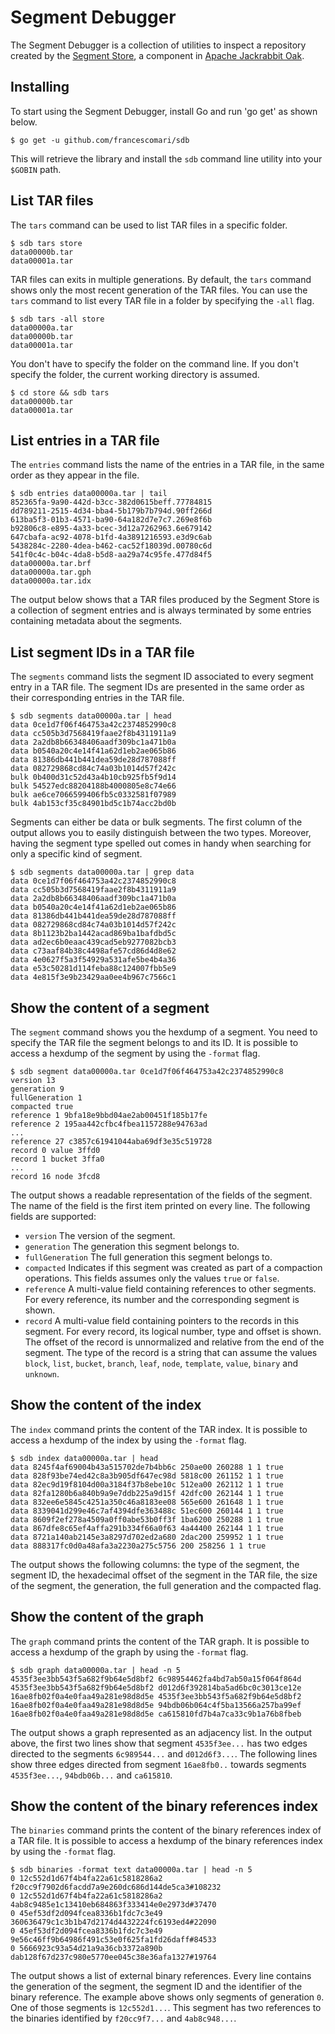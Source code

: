 # Segment Debugger

The Segment Debugger is a collection of utilities to inspect a repository created by the [Segment Store](http://jackrabbit.apache.org/oak/docs/nodestore/segment/overview.html), a component in [Apache Jackrabbit Oak](http://jackrabbit.apache.org/oak/).

## Installing

To start using the Segment Debugger, install Go and run 'go get' as shown below.

```
$ go get -u github.com/francescomari/sdb
```

This will retrieve the library and install the `sdb` command line utility into your `$GOBIN` path.

## List TAR files

The `tars` command can be used to list TAR files in a specific folder.

```
$ sdb tars store
data00000b.tar
data00001a.tar
```

TAR files can exits in multiple generations.
By default, the `tars` command shows only the most recent generation of the TAR files.
You can use the `tars` command to list every TAR file in a folder by specifying the `-all` flag.

```
$ sdb tars -all store
data00000a.tar
data00000b.tar
data00001a.tar
```

You don't have to specify the folder on the command line.
If you don't specify the folder, the current working directory is assumed.

```
$ cd store && sdb tars
data00000b.tar
data00001a.tar
```

## List entries in a TAR file

The `entries` command lists the name of the entries in a TAR file, in the same order as they appear in the file.

```
$ sdb entries data00000a.tar | tail
852365fa-9a90-442d-b3cc-382d0615beff.77784815
dd789211-2515-4d34-bba4-5b179b7b794d.90ff266d
613ba5f3-01b3-4571-ba90-64a182d7e7c7.269e8f6b
b92806c8-e895-4a33-bcec-3d12a7262963.6e679142
647cbafa-ac92-4078-b1fd-4a3891216593.e3d9c6ab
5438284c-2280-4dea-b462-cac52f18039d.00780c6d
541f0c4c-b04c-4da8-b5d8-aa29a74c95fe.477d84f5
data00000a.tar.brf
data00000a.tar.gph
data00000a.tar.idx
```

The output below shows that a TAR files produced by the Segment Store is a collection of segment entries and is always terminated by some entries containing metadata about the segments.

## List segment IDs in a TAR file

The `segments` command lists the segment ID associated to every segment entry in a TAR file.
The segment IDs are presented in the same order as their corresponding entries in the TAR file.

```
$ sdb segments data00000a.tar | head
data 0ce1d7f06f464753a42c2374852990c8
data cc505b3d7568419faae2f8b4311911a9
data 2a2db8b66348406aadf309bc1a471b0a
data b0540a20c4e14f41a62d1eb2ae065b86
data 81386db441b441dea59de28d787088ff
data 082729868cd84c74a03b1014d57f242c
bulk 0b400d31c52d43a4b10cb925fb5f9d14
bulk 54527edc88204188b4000805e8c74e66
bulk ae6ce7066599406fb5c0332581f07989
bulk 4ab153cf35c84901bd5c1b74acc2bd0b
```

Segments can either be data or bulk segments.
The first column of the output allows you to easily distinguish between the two types.
Moreover, having the segment type spelled out comes in handy when searching for only a specific kind of segment.

```
$ sdb segments data00000a.tar | grep data
data 0ce1d7f06f464753a42c2374852990c8
data cc505b3d7568419faae2f8b4311911a9
data 2a2db8b66348406aadf309bc1a471b0a
data b0540a20c4e14f41a62d1eb2ae065b86
data 81386db441b441dea59de28d787088ff
data 082729868cd84c74a03b1014d57f242c
data 8b1123b2ba1442acad869ba1bafdbd5c
data ad2ec6b0eaac439cad5eb9277082bcb3
data c73aaf84b38c4498afe57cd86d4d8e62
data 4e0627f5a3f54929a531afe5be4b4a36
data e53c50281d114feba88c124007fbb5e9
data 4e815f3e9b23429aa0ee4b967c7566c1
```

## Show the content of a segment

The `segment` command shows you the hexdump of a segment.
You need to specify the TAR file the segment belongs to and its ID.
It is possible to access a hexdump of the segment by using the `-format` flag.

```
$ sdb segment data00000a.tar 0ce1d7f06f464753a42c2374852990c8
version 13
generation 9
fullGeneration 1
compacted true
reference 1 9bfa18e9bbd04ae2ab00451f185b17fe
reference 2 195aa442cfbc4fbea1157288e94763ad
...
reference 27 c3857c61941044aba69df3e35c519728
record 0 value 3ffd0
record 1 bucket 3ffa0
...
record 16 node 3fcd8
```

The output shows a readable representation of the fields of the segment.
The name of the field is the first item printed on every line.
The following fields are supported:
* `version`
The version of the segment.
* `generation`
The generation this segment belongs to.
* `fullGeneration`
The full generation this segment belongs to.
* `compacted`
Indicates if this segment was created as part of a compaction operations.
This fields assumes only the values `true` or `false`.
* `reference`
A multi-value field containing references to other segments.
For every reference, its number and the corresponding segment is shown.
* `record`
A multi-value field containing pointers to the records in this segment.
For every record, its logical number, type and offset is shown.
The offset of the record is unnormalized and relative from the end of the segment.
The type of the record is a string that can assume the values `block`, `list`, `bucket`, `branch`, `leaf`, `node`, `template`, `value`, `binary` and `unknown`.

## Show the content of the index

The `index` command prints the content of the TAR index.
It is possible to access a hexdump of the index by using the `-format` flag.

```
$ sdb index data00000a.tar | head
data 8245f4af69004b43a515702de7b4bb6c 250ae00 260288 1 1 true
data 828f93be74ed42c8a3b905df647ec98d 5818c00 261152 1 1 true
data 82ec9d19f8104d00a3184f37b8ebe10c 512ea00 262112 1 1 true
data 82fa1280b6a840b9a9e7ddb225a9d15f 42dfc00 262144 1 1 true
data 832ee6e5845c4251a350c46a8183ee08 565e600 261648 1 1 true
data 8339041d299e46c7af4394dfe363488c 51ec600 260144 1 1 true
data 8609f2ef278a4509a0ff0abe53b0ff3f 1ba6200 250288 1 1 true
data 867dfe8c65ef4affa291b334f66a0f63 4a44400 262144 1 1 true
data 8721a140ab2145e3a8297d702ed2a680 2dac200 259952 1 1 true
data 888317fc0d0a48afa3a2230a275c5756 200 258256 1 1 true
```

The output shows the following columns: the type of the segment, the segment ID, the hexadecimal offset of the segment in the TAR file, the size of the segment, the generation, the full generation and the compacted flag.

## Show the content of the graph

The `graph` command prints the content of the TAR graph.
It is possible to access a hexdump of the graph by using the `-format` flag.

```
$ sdb graph data00000a.tar | head -n 5
4535f3ee3bb543f5a682f9b64e5d8bf2 6c98954462fa4bd7ab50a15f064f864d
4535f3ee3bb543f5a682f9b64e5d8bf2 d012d6f392814ba5ad6bc0c3013ce12e
16ae8fb02f0a4e0faa49a281e98d8d5e 4535f3ee3bb543f5a682f9b64e5d8bf2
16ae8fb02f0a4e0faa49a281e98d8d5e 94bdb06b064c4f5ba13566a257ba99ef
16ae8fb02f0a4e0faa49a281e98d8d5e ca615810fd7b4a7ca33c9b1a76b8fbeb
```

The output shows a graph represented as an adjacency list.
In the output above, the first two lines show that segment `4535f3ee...` has two edges directed to the segments `6c989544...`  and `d012d6f3...`.
The following lines show three edges directed from segment `16ae8fb0..` towards segments `4535f3ee...`, `94bdb06b...` and `ca615810`.

## Show the content of the binary references index

The `binaries` command prints the content of the binary references index of a TAR file.
It is possible to access a hexdump of the binary references index by using the `-format` flag.

```
$ sdb binaries -format text data00000a.tar | head -n 5
0 12c552d1d67f4b4fa22a61c5818286a2 f20cc9f7902d6facdd7a9e260dc686d144de5ca3#108232
0 12c552d1d67f4b4fa22a61c5818286a2 4ab8c9485e1c13410eb684863f333414e0e2973d#37470
0 45ef53df2d094fcea8336b1fdc7c3e49 360636479c1c3b1b47d2174d4432224fc6193ed4#22090
0 45ef53df2d094fcea8336b1fdc7c3e49 9e56c46ff9b64986f491c53e0f625fa1fd26daff#84533
0 5666923c93a54d21a9a36cb3372a890b dab128f67d237c980e5770ee045c38e36afa1327#19764
```

The output shows a list of external binary references.
Every line contains the generation of the segment, the segment ID and the identifier of the binary reference.
The example above shows only segments of generation `0`.
One of those segments is `12c552d1...`.
This segment has two references to the binaries identified by `f20cc9f7...` and `4ab8c948...`.
